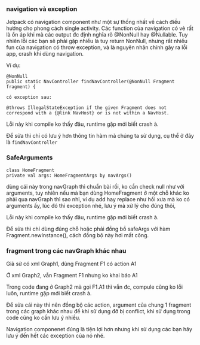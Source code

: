 ### navigation và exception

Jetpack có navigation component như một sự thống nhất về cách điều hướng cho phong cách single activity. Các function của navigation có vẻ rất là ổn áp khi mà các output đc định nghĩa rõ @NonNull hay @Nullable. Tuy nhiên lỗi các bạn sẽ phải gặp nhiều là tuy return NonNull, nhưng rất nhiều fun của navigation có throw exception, và là nguyên nhân chính gây ra lỗi app, crash khi dùng navigation.

Ví dụ:
```
@NonNull
public static NavController findNavController(@NonNull Fragment fragment) {

có exception sau:

@throws IllegalStateException if the given Fragment does not correspond with a {@link NavHost} or is not within a NavHost.
```
Lỗi này khi compile ko thấy đâu, runtime gặp mới biết crash à.

Để sửa thì chỉ có lưu ý hơn thông tin hàm mà chúng ta sử dụng, cụ thể ở đây là `findNavController`

### SafeArguments

```
class HomeFragment 
private val args: HomeFragmentArgs by navArgs()
```

dùng cái này trong navGraph thì chuẩn bài rồi, ko cần check null như với arguments, tuy nhiên nếu mà bạn dùng HomeFragment ở một chỗ khác ko phải qua navGraph thì sao nhỉ, ví dụ add hay replace như hồi xưa mà ko có arguments ấy, lúc đó thì exception nhé, lưu ý mà xử lý cho đúng thôi,

Lỗi này khi compile ko thấy đâu, runtime gặp mới biết crash à.

Để sửa thì chỉ dùng đúng chỗ hoặc phải đồng bồ safeArgs với hàm Fragment.newInstance(), cách đồng bộ này hơi mất công.

### fragment trong các navGraph khác nhau

Giả sử có xml Graph1, dùng Fragment F1 có action A1

Ở xml Graph2, vẫn Fragment F1 nhưng ko khai báo A1

Trong code đang ở Graph2 mà gọi F1.A1 thì vẫn đc, compule cũng ko lỗi luôn, runtime gặp mới biết crash à.

Để sửa cái này thì nên đồng bộ các action, argument của chung 1 fragment trong các graph khác nhau để khi sử dụng đỡ bị conflict, khi sử dụng trong code cũng ko cần lưu ý nhiều.

Navigation componenet đúng là tiện lợi hơn nhưng khi sử dụng các bạn hãy lưu ý đến hết các exception của nó nhé.